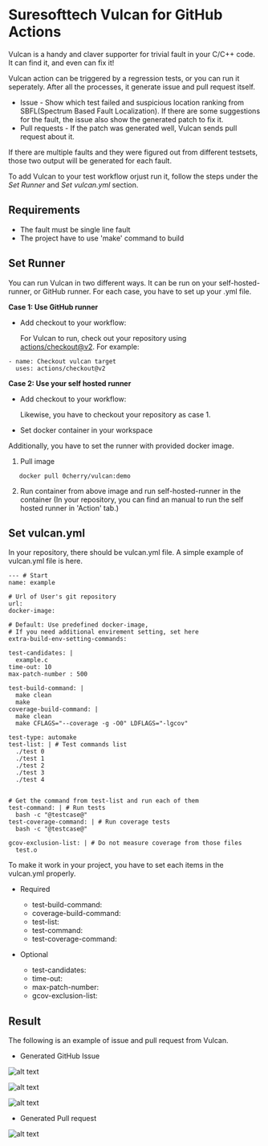 # Suresofttech Vulcan for GitHub Actions

Vulcan is a handy and claver supporter for trivial fault in your C/C++ code. It can find it, and even can fix it!

Vulcan action can be triggered by a regression tests, or you can run it seperately. After all the processes, it generate issue and pull request itself.

* Issue - Show which test failed and suspicious location ranking from SBFL(Spectrum Based Fault Localization). If there are some suggestions for the fault, the issue also show the generated patch to fix it.
* Pull requests - If the patch was generated well, Vulcan sends pull request about it.

If there are multiple faults and they were figured out from different testsets, those two output will be generated for each fault.

To add Vulcan to your test workflow orjust run it, follow the steps under the *Set Runner* and *Set vulcan.yml* section.

## Requirements
* The fault must be single line fault
* The project have to use 'make' command to build

## Set Runner

You can run Vulcan in two different ways. It can be run on your self-hosted-runner, or GitHub runner. For each case, you have to set up your .yml file.


**Case 1: Use GitHub runner**

* Add checkout to your workflow:

  For Vulcan to run, check out your repository using [actions/checkout@v2](https://github.com/actions/checkout). For example:

```
- name: Checkout vulcan target
  uses: actions/checkout@v2
```


**Case 2: Use your self hosted runner**

* Add checkout to your workflow:

   Likewise, you have to checkout your repository as case 1.


* Set docker container in your workspace

Additionally, you have to set the runner with provided docker image.

1. Pull image

```
   docker pull 0cherry/vulcan:demo
```

2. Run container from above image and run self-hosted-runner in the container
   (In your repository, you can find an manual to run the self hosted runner in 'Action' tab.)


## Set vulcan.yml

In your repository, there should be vulcan.yml file. A simple example of vulcan.yml file is here.

```
--- # Start
name: example

# Url of User's git repository
url:
docker-image: 

# Default: Use predefined docker-image,
# If you need additional envirement setting, set here
extra-build-env-setting-commands: 

test-candidates: |
  example.c
time-out: 10
max-patch-number : 500

test-build-command: | 
  make clean
  make
coverage-build-command: | 
  make clean
  make CFLAGS="--coverage -g -O0" LDFLAGS="-lgcov"
  
test-type: automake
test-list: | # Test commands list
  ./test 0
  ./test 1
  ./test 2
  ./test 3
  ./test 4


# Get the command from test-list and run each of them
test-command: | # Run tests
  bash -c "@testcase@"
test-coverage-command: | # Run coverage tests 
  bash -c "@testcase@"
  
gcov-exclusion-list: | # Do not measure coverage from those files
  test.o

```

To make it work in your project, you have to set each items in the vulcan.yml properly.

* Required
  - test-build-command:
  - coverage-build-command:
  - test-list:
  - test-command:
  - test-coverage-command:

* Optional
  - test-candidates:
  - time-out:
  - max-patch-number:  
  - gcov-exclusion-list:

## Result

The following is an example of issue and pull request from Vulcan.

  * Generated GitHub Issue

![alt text](./issue.png)

![alt text](./issue2.png)

![alt text](./issue3.png)

  * Generated Pull request

![alt text](./pr.png)


